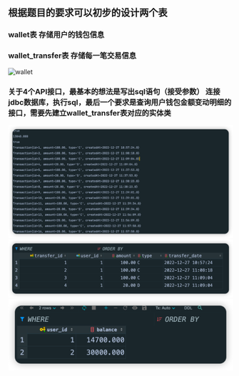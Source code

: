 
## 根据题目的要求可以初步的设计两个表

### wallet表 存储用户的钱包信息 
### wallet_transfer表 存储每一笔交易信息

![wallet](Desktop/java后端面试题/demo/img/iShot_2022-12-27_12.01.02.png)


### 关于4个API接口，最基本的想法是写出sql语句（接受参数） 连接jdbc数据库，执行sql，最后一个要求是查询用户钱包金额变动明细的接口，需要先建立wallet_transfer表对应的实体类

![result](demo/img/iShot_2022-12-27_11.58.39.png)
![result](demo/img/iShot_2022-12-27_11.59.11.png)
![resut](demo/img/iShot_2022-12-27_11.59.16.png)